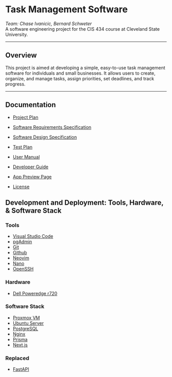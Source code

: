 # Task Management Software
*Team: Chase Ivanicic, Bernard Schweter*  
A software engineering project for the CIS 434 course at Cleveland State University.

---

## Overview
This project is aimed at developing a simple, easy-to-use task management software for individuals and small businesses. It allows users to create, organize, and manage tasks, assign priorities, set deadlines, and track progress.

---

## Documentation

- [Project Plan](./Project%20Plan.md)
- [Software Requirements Specification](./Software%20Requirements%20Specification.md)
- [Software Design Specification](./Software%20Design%20Specification.md)
- [Test Plan](./Test%20Plan.md)
- [User Manual](./UserManual.md)
- [Developer Guide](./DeveloperGuide.md)

- [App Preview Page](https://project.corpustemp.com/)

- [License](./LICENSE)

## Development and Deployment: Tools, Hardware, & Software Stack

### Tools
- [Visual Studio Code](https://code.visualstudio.com/)
- [pgAdmin](https://www.postgresql.org/)
- [Git](https://git-scm.com/)
- [Github](https://github.com/)
- [Neovim](https://neovim.io/)
- [Nano](https://www.nano-editor.org/download.php)
- [OpenSSH](https://www.openssh.com/)
  
  
### Hardware
- [Dell Poweredge r720](https://www.dell.com/en-us/shop/productdetails/poweredge-r720?sk=r720)
 
### Software Stack
- [Proxmox VM](https://www.proxmox.com)
- [Ubuntu Server](https://ubuntu.com/download/server)
- [PostgreSQL](https://www.postgresql.org/)
- [Nginx](https://nginx.org/en/)
- [Prisma](https://www.prisma.io/nextjs)
- [Next.js](https://nextjs.org)

### Replaced
- [FastAPI](https://fastapi.tiangolo.com/)
